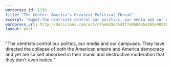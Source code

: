 ```yaml
--- 
wordpress_id: 1330
title: "The Center: America's Greatest Political Threat"
excerpt: "&quot;The centrists control our politics, our media and our campuses. They have directed the collapse of both the American empire and America democracy and yet are so self absorbed in their manic and destructive moderation that they don&#39;t even notice.&quot;"
wordpress_url: http://delicious.com/url/c76e6d3e3542f7e8b84a5a365e90398b#jeremy6d
layout: post
---
```

&quot;The centrists control our politics, our media and our campuses. They have directed the collapse of both the American empire and America democracy and yet are so self absorbed in their manic and destructive moderation that they don't even notice.&quot;
